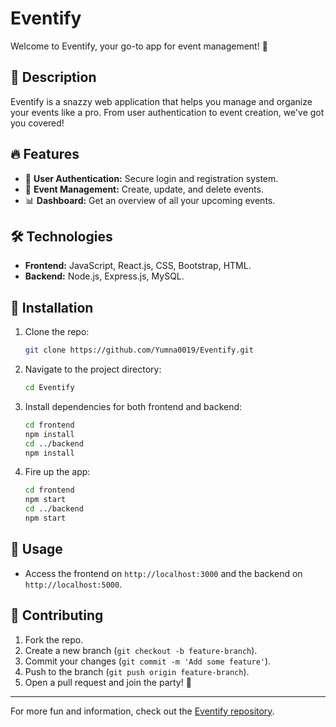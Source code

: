 #  Eventify 

Welcome to Eventify, your go-to app for event management! 🚀

## 🌟 Description
Eventify is a snazzy web application that helps you manage and organize your events like a pro. From user authentication to event creation, we've got you covered!

## 🔥 Features
- 🔐 **User Authentication:** Secure login and registration system.
- 📅 **Event Management:** Create, update, and delete events.
- 📊 **Dashboard:** Get an overview of all your upcoming events.

## 🛠️ Technologies
- **Frontend:** JavaScript, React.js, CSS, Bootstrap, HTML.
- **Backend:** Node.js, Express.js, MySQL.

## 🚀 Installation
1. Clone the repo:
    ```bash
    git clone https://github.com/Yumna0019/Eventify.git
    ```
2. Navigate to the project directory:
    ```bash
    cd Eventify
    ```
3. Install dependencies for both frontend and backend:
    ```bash
    cd frontend
    npm install
    cd ../backend
    npm install
    ```
4. Fire up the app:
    ```bash
    cd frontend
    npm start
    cd ../backend
    npm start
    ```

## 🎯 Usage
- Access the frontend on `http://localhost:3000` and the backend on `http://localhost:5000`.

## 🤝 Contributing
1. Fork the repo.
2. Create a new branch (`git checkout -b feature-branch`).
3. Commit your changes (`git commit -m 'Add some feature'`).
4. Push to the branch (`git push origin feature-branch`).
5. Open a pull request and join the party! 🎉


---

For more fun and information, check out the [Eventify repository](https://github.com/Yumna0019/Eventify).
